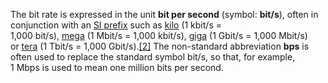 The bit rate is expressed in the unit **bit per second** (symbol: **bit/s**), often in conjunction with an [SI prefix](https://en.wikipedia.org/wiki/SI_prefix "SI prefix") such as [kilo](https://en.wikipedia.org/wiki/Kilo- "Kilo-") (1 kbit/s = 1,000 bit/s), [mega](https://en.wikipedia.org/wiki/Mega- "Mega-") (1 Mbit/s = 1,000 kbit/s), [giga](https://en.wikipedia.org/wiki/Giga- "Giga-") (1 Gbit/s = 1,000 Mbit/s) or [tera](https://en.wikipedia.org/wiki/Tera- "Tera-") (1 Tbit/s = 1,000 Gbit/s).[[2]](https://en.wikipedia.org/wiki/Bit_rate#cite_note-2) The non-standard abbreviation **bps** is often used to replace the standard symbol bit/s, so that, for example, 1 Mbps is used to mean one million bits per second.